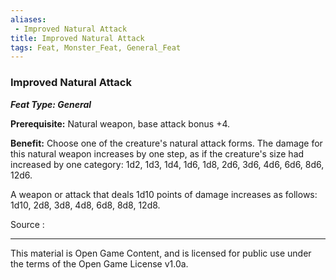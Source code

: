 ```yaml
---
aliases:
 - Improved Natural Attack
title: Improved Natural Attack
tags: Feat, Monster_Feat, General_Feat
---
```

### Improved Natural Attack 
***Feat Type: General***

**Prerequisite:** Natural weapon, base attack bonus +4.

**Benefit:** Choose one of the creature's natural attack forms. The
damage for this natural weapon increases by one step, as if the
creature's size had increased by one category: 1d2, 1d3, 1d4, 1d6, 1d8,
2d6, 3d6, 4d6, 6d6, 8d6, 12d6.

A weapon or attack that deals 1d10 points of damage increases as
follows: 1d10, 2d8, 3d8, 4d8, 6d8, 8d8, 12d8.


Source :

---

This material is Open Game Content, and is licensed for public use under the terms of the Open Game License v1.0a.
